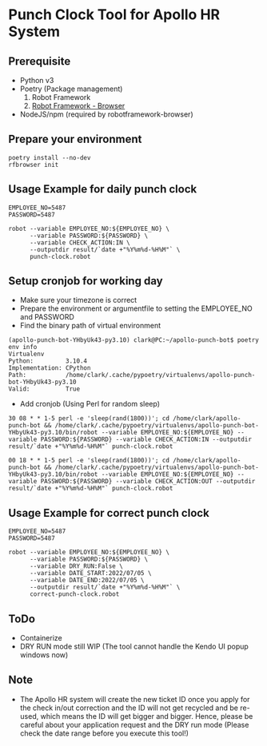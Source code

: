 # Punch Clock Tool for Apollo HR System

## Prerequisite

- Python v3
- Poetry (Package management)
    1. Robot Framework
    2. [Robot Framework - Browser](https://github.com/MarketSquare/robotframework-browser)
- NodeJS/npm (required by robotframework-browser)

## Prepare your environment

```shell
poetry install --no-dev
rfbrowser init
```

## Usage Example for daily punch clock

```shell
EMPLOYEE_NO=5487
PASSWORD=5487

robot --variable EMPLOYEE_NO:${EMPLOYEE_NO} \
      --variable PASSWORD:${PASSWORD} \
      --variable CHECK_ACTION:IN \
      --outputdir result/`date +"%Y%m%d-%H%M"` \
      punch-clock.robot
```

## Setup cronjob for working day

- Make sure your timezone is correct
- Prepare the environment or argumentfile to setting the EMPLOYEE_NO and PASSWORD
- Find the binary path of virtual environment

```shell
(apollo-punch-bot-YHbyUk43-py3.10) clark@PC:~/apollo-punch-bot$ poetry env info
Virtualenv
Python:         3.10.4
Implementation: CPython
Path:           /home/clark/.cache/pypoetry/virtualenvs/apollo-punch-bot-YHbyUk43-py3.10
Valid:          True
```

- Add cronjob (Using Perl for random sleep)

```shell
30 08 * * 1-5 perl -e 'sleep(rand(1800))'; cd /home/clark/apollo-punch-bot && /home/clark/.cache/pypoetry/virtualenvs/apollo-punch-bot-YHbyUk43-py3.10/bin/robot --variable EMPLOYEE_NO:${EMPLOYEE_NO} --variable PASSWORD:${PASSWORD} --variable CHECK_ACTION:IN --outputdir result/`date +"%Y%m%d-%H%M"` punch-clock.robot

00 18 * * 1-5 perl -e 'sleep(rand(1800))'; cd /home/clark/apollo-punch-bot && /home/clark/.cache/pypoetry/virtualenvs/apollo-punch-bot-YHbyUk43-py3.10/bin/robot --variable EMPLOYEE_NO:${EMPLOYEE_NO} --variable PASSWORD:${PASSWORD} --variable CHECK_ACTION:OUT --outputdir result/`date +"%Y%m%d-%H%M"` punch-clock.robot
```

## Usage Example for correct punch clock

```shell
EMPLOYEE_NO=5487
PASSWORD=5487

robot --variable EMPLOYEE_NO:${EMPLOYEE_NO} \
      --variable PASSWORD:${PASSWORD} \
      --variable DRY_RUN:False \
      --variable DATE_START:2022/07/05 \
      --variable DATE_END:2022/07/05 \
      --outputdir result/`date +"%Y%m%d-%H%M"` \
      correct-punch-clock.robot
```

## ToDo

- Containerize
- DRY RUN mode still WIP (The tool cannot handle the Kendo UI popup windows now)

## Note

- The Apollo HR system will create the new ticket ID once you apply for the check in/out correction and the ID will not get recycled and be re-used, which means the ID will get bigger and bigger. Hence, please be careful about your application request and the DRY run mode (Please check the date range before you execute this tool!)
